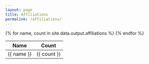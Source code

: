 ```yaml
---
layout: page
title: Affiliations
permalink: /affiliations/
---
```

<table>
<thead>
<tr>
<th>Name</th>
<th>Count</th>
</tr>
</thead>
<tbody>
{% for name, count in site.data.output.affiliations %}
<tr>
<td>{{ name }}</td>
<td>{{ count }}</td>
</tr>
{% endfor %}
</tbody>
</table>
